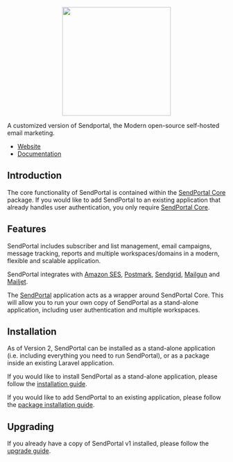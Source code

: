 <p align="center"><img src="https://sendportal.io/img/sendportal.png" width="250"></p>


A customized version of Sendportal, the Modern open-source self-hosted email marketing.

- [Website](https://sendportal.io)
- [Documentation](https://sendportal.io/docs)

## Introduction

The core functionality of SendPortal is contained within the [SendPortal Core](https://github.com/mettle/sendportal-core) package. If you would like to add SendPortal to an existing application that already handles user authentication, you only require [SendPortal Core](https://github.com/mettle/sendportal-core).

## Features
SendPortal includes subscriber and list management, email campaigns, message tracking, reports and multiple workspaces/domains in a modern, flexible and scalable application.

SendPortal integrates with [Amazon SES](https://aws.amazon.com/ses), [Postmark](https://postmarkapp.com), [Sendgrid](https://sendgrid.com), [Mailgun](https://www.mailgun.com/) and [Mailjet](https://www.mailjet.com).

The [SendPortal](https://github.com/mettle/sendportal) application acts as a wrapper around SendPortal Core. This will allow you to run your own copy of SendPortal as a stand-alone application, including user authentication and multiple workspaces.

## Installation

As of Version 2, SendPortal can be installed as a stand-alone application (i.e. including everything you need to run SendPortal), or as a package inside an existing Laravel application.

If you would like to install SendPortal as a stand-alone application, please follow the [installation guide](https://sendportal.io/docs/v2/getting-started/installation).

If you would like to add SendPortal to an existing application, please follow the [package installation guide](https://sendportal.io/docs/v2/getting-started/package-installation).

## Upgrading

If you already have a copy of SendPortal v1 installed, please follow the [upgrade guide](https://sendportal.io/docs/v2/getting-started/upgrade-guide).
